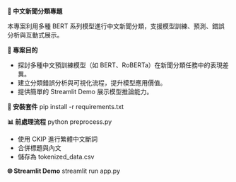 **📰 中文新聞分類專題**

本專案利用多種 BERT 系列模型進行中文新聞分類，支援模型訓練、預測、錯誤分析與互動式展示。

**📌 專案目的**

- 探討多種中文預訓練模型（如 BERT、RoBERTa）在新聞分類任務中的表現差異。
- 建立分類錯誤分析與可視化流程，提升模型應用價值。
- 提供簡單的 Streamlit Demo 展示模型推論能力。

**🔧 安裝套件**
pip install -r requirements.txt

**📊 前處理流程**
python preprocess.py

- 使用 CKIP 進行繁體中文斷詞
- 合併標題與內文
- 儲存為 tokenized_data.csv

**🌐 Streamlit Demo**
streamlit run app.py